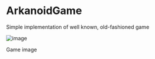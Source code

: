 # ArkanoidGame
Simple implementation of well known, old-fashioned game 

![image](https://user-images.githubusercontent.com/73364581/112637865-e2419f00-8e3e-11eb-99e8-cc9b6621d6a4.png)

Game image
